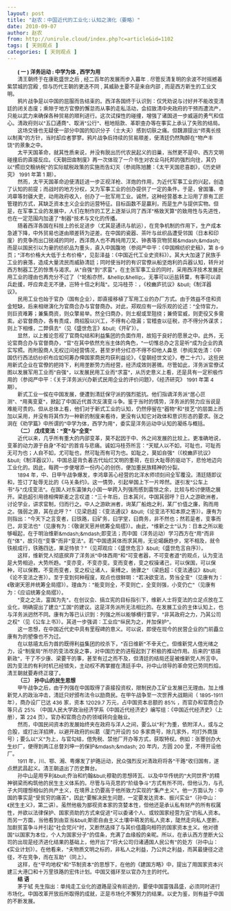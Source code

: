 ```yaml
---
layout: post
title: "赵农：中国近代的工业化:认知之演化（要略）"
date: 2010-09-07
author: 赵农
from: http://unirule.cloud/index.php?c=article&id=1102
tags: [ 天则观点 ]
categories: [ 天则观点 ]
---
```


<div class="article">
 <div class="body-text">
  <div style="text-indent: 18.05pt; text-align: left">
   <b>
    <span style="font-size: 9pt">
     (
    </span>
   </b>
   <b>
    <span style="font-size: 9pt">
     一
    </span>
   </b>
   <b>
    <span style="font-size: 9pt">
     )
    </span>
   </b>
   <b>
    <span style="font-size: 9pt">
     洋务运动
    </span>
   </b>
   <b>
    <span style="font-size: 9pt">
     :
    </span>
   </b>
   <b>
    <span style="font-size: 9pt">
     中学为体
    </span>
   </b>
   <b>
    <span style="font-size: 9pt">
     ,
    </span>
   </b>
   <b>
    <span style="font-size: 9pt">
     西学为用
    </span>
   </b>
  </div>
  <div style="text-indent: 18.05pt; text-align: left">
   <b>
   </b>
  </div>
  <div style="text-indent: 18pt; text-align: left">
   <span style="font-size: 9pt">
    清王朝终于在康乾盛世之后
   </span>
   <span style="font-size: 9pt">
    ,
   </span>
   <span style="font-size: 9pt">
    经二百年的发展而步入暮年
   </span>
   <span style="font-size: 9pt">
    .
   </span>
   <span style="font-size: 9pt">
    尽管反清复明的余波不时摇撼着紫禁城的宫殿
   </span>
   <span style="font-size: 9pt">
    ,
   </span>
   <span style="font-size: 9pt">
    但与历代王朝的更迭不同
   </span>
   <span style="font-size: 9pt">
    ,
   </span>
   <span style="font-size: 9pt">
    其威胁主要不是来自内部
   </span>
   <span style="font-size: 9pt">
    ,
   </span>
   <span style="font-size: 9pt">
    而是西方新生的工业文明。
   </span>
  </div>
  <div style="text-indent: 18.05pt; text-align: left">
   <b>
   </b>
  </div>
  <div style="text-indent: 18pt; text-align: left">
   <span style="font-size: 9pt">
    鸦片战争是以中国的屈服而告结束的。西洋各国终于认识到：仅凭劝说与讨好并不能改变清廷的闭关态度；乘隙于地方官僚的懈怠而从事的走私活动，会招致清中央政府的干预而遭流产，只能以武力来确保各种贸易的顺利进行。这次试探性的碰撞，增强了诸国进一步威逼的勇气和信心。清政府则以"五口通商"、取消"公行"、租地赔款、革职查办等在事实上承认了失败的结局。
   </span>
  </div>
  <div style="text-indent: 18.05pt; text-align: left">
   <b>
   </b>
  </div>
  <div style="text-indent: 18pt; text-align: left">
   <span style="font-size: 9pt">
    这场交锋也无疑使一部分中国的知识分子（士大夫）感到切肤之痛。但魏源提出"师夷长技以制夷"的方针，当时却应者寥寥。鸦片战争后持续的贸易顺差，使清廷仍然陶醉在"物产丰饶"的景象之中。
   </span>
  </div>
  <div style="text-indent: 18.05pt; text-align: left">
   <b>
   </b>
  </div>
  <div style="text-indent: 18pt; text-align: left">
   <span style="font-size: 9pt">
    太平天国革命，就其性质来说，并没有脱出历代农民起义的旧巢，当然更不是中、西方文明碰撞后的直接反应。《天朝田亩制度》再一次体现了一介书生对农业乌托邦的强烈向往，其仍以"照旧交粮纳税"的实际赋税政策的实施而告幻灭（参阅陈旭麓：《太平天国悲喜剧》，《历史研究》
   </span>
   <span style="font-size: 9pt">
    1991
   </span>
   <span style="font-size: 9pt">
    年第
   </span>
   <span style="font-size: 9pt">
    1
   </span>
   <span style="font-size: 9pt">
    期）。
   </span>
  </div>
  <div style="text-indent: 18.05pt; text-align: left">
   <b>
   </b>
  </div>
  <div style="text-indent: 18pt; text-align: left">
   <span style="font-size: 9pt">
    然而，太平天国革命迫使清廷进一步正视洋枪、洋炮的作用，为近代军事工业的兴起，创造了认知的前提；而战时的地方分权，又为军事工业的创办提供了一定的条件。于是，曾国藩、李鸿章等封疆大吏，动用政府收入，创办了一批军用工业。诚然，这种经营基本上沿用了原有工匠管理的方式，其缺乏资本主义企业的运营特征。目标函数不是赢利，而是生产与提供实物。但是，在军事工业的发展中，人们在制作的工艺上逐渐认同了西洋"格致天算"的致用性与先进性，也在一定范围内加速了"制器"技术与文化的传播。
   </span>
  </div>
  <div style="text-indent: 18.05pt; text-align: left">
   <b>
   </b>
  </div>
  <div style="text-indent: 18pt; text-align: left">
   <span style="font-size: 9pt">
    随着西洋各国在科技上的长足进步（尤其是通讯与航运），在竞争机制的作用下，生产成本急遽下降，中外贸易也遂由顺差转为逆差。在中国的瓷器、茶叶与丝织品遭受邻国（日本和印度）的竞争而出口锐减的同时，西洋商人也不再纯用刀叉、钟表等货物贸易&amp;mdash;&amp;mdash;而是以国民引以为豪的纺织品为重头，直入中国腹地（参阅严中平：《中国棉纺织史稿》，第
   </span>
   <span style="font-size: 9pt">
    8-9
   </span>
   <span style="font-size: 9pt">
    页；"洋布价格大大低于土布价格"，见彭泽益：《中国近代工业史资料》）。其大大加速了民族手工业的衰落，造成大量流民而威胁清廷；同时使当时的有识官僚从船坚炮利的兵器认知，转升对西方制器工艺的惊羡与渴求。从"自强"到"求富"，在主张军事工业的同时，采用西洋技术发展民用工业的理由也再充分不过了（"轮船亦然，&amp;hellip;&amp;hellip;。无事可以运盐转粟，有事可以调兵赴援，呼应奔走无不捷，岂特十倍之利哉"。见冯桂芬：，《校豳庐抗议》&amp;bull;《制洋器议》。
   </span>
  </div>
  <div style="text-indent: 18.05pt; text-align: left">
   <b>
   </b>
  </div>
  <div style="text-indent: 18pt; text-align: left">
   <span style="font-size: 9pt">
    民用工业也始于官办（国有企业），即直接移植了军用工业的办厂方式。由于效益不佳和资金短缺，后来相继演化为官商合办与官督商办。对此，郑观应有一段乐观的论述："全恃官力，则巨资难筹；兼集商资，则众擎易举。然全归商办，则土棍或至阻挠；兼倚官威，则吏役又多需索。必官督商办，各有责成，商招股以兴工，不得有心隐漏；官稽查以征税，亦不得分外谋求；则上下相维，二弊俱去"（见《盛世危言》&amp;bull;《开矿》）。
   </span>
  </div>
  <div style="text-indent: 18.05pt; text-align: left">
   <b>
   </b>
  </div>
  <div style="text-indent: 18pt; text-align: left">
   <span style="font-size: 9pt">
    显然，以上推论忽视了官商勾结和利益集团的负面作用，故陷于良好的愿景之中。此外，无论官商合办与官督商办，"官"在其中依然充当主体的角色，"一切惟总办之言是听"成为企业的真实写照。而附股商人无权过问经营情况，甚至岁终分红亦不得不仰他人鼻息（参阅吴佐清：《中国仿行西法纺纱织布应如何筹办俾国家商民均获利益论》，《皇朝经世文论》，卷二十六）。这些民用新式企业在官僚的把持下，利用垄断势力而经营，经济成效则甚微。尽管如此，洋务派官僚试图以发展军用工业而"自强"，以发展民用工业而"求富"，从历史意义上看，还是具有一定积极作用的（参阅严中平：《关于洋务派兴办新式民用企业的评价问题》，《经济研究》
   </span>
   <span style="font-size: 9pt">
    1991
   </span>
   <span style="font-size: 9pt">
    年第
   </span>
   <span style="font-size: 9pt">
    4
   </span>
   <span style="font-size: 9pt">
    期）。
   </span>
  </div>
  <div style="text-indent: 18.05pt; text-align: left">
   <b>
   </b>
  </div>
  <div style="text-indent: 18pt; text-align: left">
   <span style="font-size: 9pt">
    新式工业一俟在中国发展，便遭到清廷保守派的强烈抵抗。他们指谪洋务派"居心叵测"、"用夷变夏"，掀起了中国近代首次反演变斗争。鉴于当时的情势，洋务派的努力应当说是难能可贵的。但从总体上看，他们对于新式工业的认知，仍然停留在"器物"和"技艺"的层面上而加以采用，并没有将其作为一种新的制度来看待，更没有认知它对政体和意识形态的要求。张之洞在《劝学篇》中所谓的"中学为体，西学为用"，委实是洋务运动中认知的凝练与概括。
   </span>
  </div>
  <div style="text-indent: 18.05pt; text-align: left">
   <b>
   </b>
  </div>
  <div style="text-indent: 18.05pt; text-align: left">
   <b>
    <span style="font-size: 9pt">
     （二）
    </span>
   </b>
   <b>
    <span style="font-size: 9pt">
     戊戌变法："变"与"全变"
    </span>
   </b>
  </div>
  <div style="text-indent: 18.05pt; text-align: left">
   <b>
   </b>
  </div>
  <div style="text-indent: 18pt; text-align: left">
   <span style="font-size: 9pt">
    近代以来，几乎所有重大的内部变革，莫不起因于中、外之间发展的比较上。更准确地说，变革的动力源于自身"不如"的首肯与悲痛。诚如冯桂芬所言："天赋人以不如，可耻也，可耻而无可为也；人自不如，尤可耻也，然可耻而有可为也。如耻之，莫如自强"（《校豳庐抗议》&amp;bull;《制洋器议》）。中国总是背负着古代灿烂文明的重荷，在巨大耻辱的驱动下，悲怆地迈向工业化的。因此，每跨一步便增添一份内心的创伤，便加重民族精神的分裂。
   </span>
  </div>
  <div style="text-indent: 18.05pt; text-align: left">
   <b>
   </b>
  </div>
  <div style="text-indent: 18pt; text-align: left">
   <span style="font-size: 9pt">
    1894
   </span>
   <span style="font-size: 9pt">
    年，中、日甲午战争爆发，李鸿章苦心经营的北洋水师顷刻间全军覆没。清廷随即议和，签订了耻辱无比的《马关条约》。这一情势，引起举国上下一片哗然。遂引发"公车上书"与"戊戌变法"。在国人对东瀛弹丸小国一举跨入列强而感到震惊之余，比较与检讨便随之展开。梁启超引用德相俾斯麦之言叹道："三十年后，日本其兴，中国其弱呼？日人之游欧洲者，讨论学业，讲求官制，归而行之。中人之游欧洲者，询某厂船炮之利，某厂价值之廉，购而用之。强弱之源，其在此呼？"（见梁启超：《变法通议》&amp;bull;《论变法不知本原之害》）。康有为则指出："今天下之言变者，曰铁路，曰矿务，曰学堂，曰商务，非不然也；然若是者，变事而已，非变法也"（见康有为：《敬谢天恩并统筹全局摺》）。由此，"维新之士"认为：日本之所以能够崛起，在于明治维新&amp;mdash;&amp;mdash;即变法；而中国（洋务运动）学习西方在"用"而非在"体"，故只在"变事"而非"变法"。若"中国遗其体而求其用，无论竭蹶趋步，常不相及，就令铁舰成行，铁路四达，果足恃欤？"（见郑观应：《盛世危言》&amp;bull;《盛世危言自序》）。
   </span>
  </div>
  <div style="text-indent: 18.05pt; text-align: left">
   <b>
   </b>
  </div>
  <div style="text-indent: 18pt; text-align: left">
   <span style="font-size: 9pt">
    这样，维新党人彻底摈弃了洋务派"中体西用"和"可变者器，不可变者道"的观点，认为变法是大势相迫，大势所趋。"变亦变，不变亦变。变而变者，变之权操诸己，可以保国，可以保种，可以保教。不变而变者，变之权让诸人，束缚之，驰骤之"（梁启超：《变法通议》&amp;bull;《论不变法之害》）。至于变到何种程度，观点也很鲜明："若决欲变法，势当全变"（见康有为：《敬谢天恩并统筹全局摺》）。理由为："能变则全，不变则亡，全变则强，小变仍亡"（见康有为：《应诏统筹全局摺》）。
   </span>
  </div>
  <div style="text-indent: 18.05pt; text-align: left">
   <b>
   </b>
  </div>
  <div style="text-indent: 18pt; text-align: left">
   <span style="font-size: 9pt">
    "变之之法，富国为先"。在创议会、搞立宪的目标指引下，维新人士将变法的立足点放在工业化，明确提出了建立"工国"的建议。这是洋务派所无法相比的。在发展工业的主体认知上，也与洋务派迥然不同。康有为等已认识到：列强之所以能够横行寰宇，"非其政府之力，乃其公司之权"（见《公车上书》）。其进一步强调：工业应"纵民为之，并加保护"。
   </span>
  </div>
  <div style="text-indent: 18.05pt; text-align: left">
   <b>
   </b>
  </div>
  <div style="text-indent: 18pt; text-align: left">
   <span style="font-size: 9pt">
    这一思想，在中国近代史中具有里程碑的意义。可以说，即使在现今的民营企业的门前矗立康有为的塑像也不为过。
   </span>
  </div>
  <div style="text-indent: 18.05pt; text-align: left">
   <b>
   </b>
  </div>
  <div style="text-indent: 18pt; text-align: left">
   <span style="font-size: 9pt">
    在以慈禧太后为首的既得利益集团的绞杀下，"百日维新"不幸夭亡。但维新党人借光绪之力，设"制度局"所尽的变法改良之事，对中国历史的进程起到了积极的推动作用。后来的"慈禧新政"，干了不少康、梁要干的事，甚至有过之而不及，但清廷的结局还是被维新党人所言中。因为变法的有利时机已经错失，主动权不再掌握在清廷手中。孙中山领导的革命党已势同烈焰，清王朝就要寿终正寝了。
   </span>
  </div>
  <div style="text-indent: 18.05pt; text-align: left">
   <b>
   </b>
  </div>
  <div style="text-indent: 18.05pt; text-align: left">
   <b>
    <span style="font-size: 9pt">
     （三）
    </span>
   </b>
   <b>
    <span style="font-size: 9pt">
     孙中山的民生思想
    </span>
   </b>
  </div>
  <div style="text-indent: 18.05pt; text-align: left">
   <b>
   </b>
  </div>
  <div style="text-indent: 18pt; text-align: left">
   <span style="font-size: 9pt">
    甲午战争之后，由于列强在中国取得了直接投资权，限制民办工矿业发展已无理由。加上维新党人的政治冲击，清廷只好颁布法令以励商民。在甲午战争至一次世界大战期间（
   </span>
   <span style="font-size: 9pt">
    1895-1911
   </span>
   <span style="font-size: 9pt">
    年），商办设厂已达
   </span>
   <span style="font-size: 9pt">
    436
   </span>
   <span style="font-size: 9pt">
    家，资本
   </span>
   <span style="font-size: 9pt">
    12029.7
   </span>
   <span style="font-size: 9pt">
    万元，占中国资本总额的
   </span>
   <span style="font-size: 9pt">
    85%
   </span>
   <span style="font-size: 9pt">
    ，而官办和官商合办等只占
   </span>
   <span style="font-size: 9pt">
    25%
   </span>
   <span style="font-size: 9pt">
    （中国人民大学政治经济学系《中国近代经济史》编写组：《中国近代经济史》（上册），第
   </span>
   <span style="font-size: 9pt">
    224
   </span>
   <span style="font-size: 9pt">
    页）。官办和官商合办的领域转向金融业。
   </span>
  </div>
  <div style="text-indent: 18.05pt; text-align: left">
   <b>
   </b>
  </div>
  <div style="text-indent: 18pt; text-align: left">
   <span style="font-size: 9pt">
    然而，中国民间资本的发展始终夹在政府与洋人之间，要么以"利"为重，依附洋人，或与之合股，或打出洋招牌，以避开政府的纠葛（厦门开设的
   </span>
   <span style="font-size: 9pt">
    50
   </span>
   <span style="font-size: 9pt">
    多家商号，除几家外，均打外商旗号）；要么以"义"为上，与官勾结，借免税、禁他厂开办等方式，获取特权。例如：张謇创办大生纱厂，便得到两江总督刘坤一的保护&amp;mdash;&amp;mdash;
   </span>
   <span style="font-size: 9pt">
    20
   </span>
   <span style="font-size: 9pt">
    年内，方圆
   </span>
   <span style="font-size: 9pt">
    200
   </span>
   <span style="font-size: 9pt">
    里，不得开设他厂。
   </span>
  </div>
  <div style="text-indent: 18.05pt; text-align: left">
   <b>
   </b>
  </div>
  <div style="text-indent: 18pt; text-align: left">
   <span style="font-size: 9pt">
    1911
   </span>
   <span style="font-size: 9pt">
    年，川、鄂、湘、粤爆发了护路运动，民众强烈反对清政府将各"干路"收归国有，遂点燃武昌起义。清王朝退出了历史舞台。
   </span>
  </div>
  <div style="text-indent: 18.05pt; text-align: left">
   <b>
   </b>
  </div>
  <div style="text-indent: 18pt; text-align: left">
   <span style="font-size: 9pt">
    孙中山是用亨利&amp;bull;乔治和约翰&amp;bull;穆勒的思想砖瓦、以及中华传统的"大同世界"的精神钢梁而构筑他的民生主义体系的。尽管与马克思的"阶级争斗"方式有所不同，但他认为，与孔子大同理想相似的共产主义，在境界上仍要高于他所致力实现的"集产主义"。他一方面认为：中国的事实是"受贫穷的痛苦"，因此"要解决民生问题，一定要发达资本、振兴实业"（孙中山：《民生主义》，第二讲）。虽然他极为鄙视资本家的贪婪本性，但他还是承认私有财产的所有权属性，并欲以法律保护、国家资助的方式来促进"可以委诸个人、或较国家经营为宜"的私人资本。而另一方面，当他看到由亚当&amp;bull;斯密自由主义土壤中萌发的私人资本，陡然走向私人垄断，加剧贫富争斗并引起"社会党兴"时，又断然选择了与其价值趣向相符的国家资本主义。他对德国"以国家为本位，个人为国家分子"的信条，充满了血缘般的亲昵。所以，在承认西方垄断大公司的出现是经济进化结果的基础上，他开出了"将大公司归诸通国人民公有"的处方（孙中山：《实业计划》）。在他看来，"夫物质文明之标的，非私人之利益，乃公共之利益，而其最捷径之途径，不在竞争，而在互助"（同上）。
   </span>
  </div>
  <div style="text-indent: 18.05pt; text-align: left">
   <b>
   </b>
  </div>
  <div style="text-indent: 18pt; text-align: left">
   <span style="font-size: 9pt">
    这样，在"平均地权"和"节制资本"的思想下，在他的《建国方略》中，提出了用国家资本兴建三大港口和十万里铁路的宏伟计划。中国又循环至以官办为主的时代。
   </span>
  </div>
  <div style="text-indent: 18.05pt; text-align: left">
   <b>
   </b>
  </div>
  <div style="text-indent: 18.05pt; text-align: left">
   <b>
    <span style="font-size: 9pt">
     结
    </span>
   </b>
   <b>
    <span style="font-size: 9pt">
    </span>
   </b>
   <b>
    <span style="font-size: 9pt">
     语
    </span>
   </b>
  </div>
  <div style="text-indent: 18.05pt; text-align: left">
   <b>
   </b>
  </div>
  <div style="text-indent: 18pt; text-align: left">
   <span style="font-size: 9pt">
    茅于轼
   </span>
   <span style="font-size: 9pt">
    先生指出：单纯走工业化的道路是没有前途的，要使中国富强昌盛，必须同时进行市场化。中国改革开放后所取得的成就，正是市场化不懈努力的结果。以史为鉴，则有益于中国的不断发展。
   </span>
  </div>
 </div>
</div>

